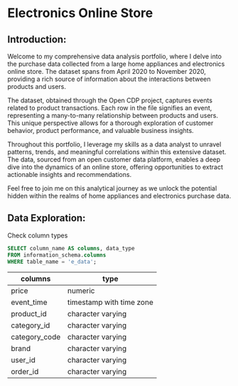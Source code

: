 # Electronics Online Store

## Introduction:
Welcome to my comprehensive data analysis portfolio, where I delve into the purchase data collected from a large home appliances and electronics online store. The dataset spans from April 2020 to November 2020, providing a rich source of information about the interactions between products and users.

The dataset, obtained through the Open CDP project, captures events related to product transactions. Each row in the file signifies an event, representing a many-to-many relationship between products and users. This unique perspective allows for a thorough exploration of customer behavior, product performance, and valuable business insights.

Throughout this portfolio, I leverage my skills as a data analyst to unravel patterns, trends, and meaningful correlations within this extensive dataset. The data, sourced from an open customer data platform, enables a deep dive into the dynamics of an online store, offering opportunities to extract actionable insights and recommendations.

Feel free to join me on this analytical journey as we unlock the potential hidden within the realms of home appliances and electronics purchase data.

## Data Exploration:

Check column types

```sql
SELECT column_name AS columns, data_type
FROM information_schema.columns
WHERE table_name = 'e_data';
```

| columns       | type                        |
|---------------|-----------------------------|
| price         | numeric                     |
| event_time    | timestamp with time zone    |
| product_id    | character varying           |
| category_id   | character varying           |
| category_code | character varying           |
| brand         | character varying           |
| user_id       | character varying           |
| order_id      | character varying           |


